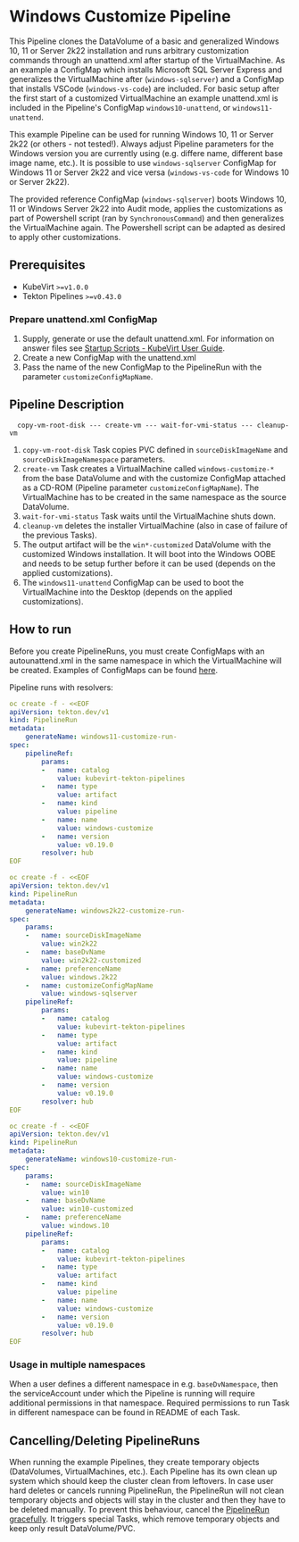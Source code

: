 # Windows Customize Pipeline

This Pipeline clones the DataVolume of a basic and generalized Windows 10, 11 or Server 2k22 installation and runs arbitrary customization commands through an unattend.xml after startup of the VirtualMachine. As an example a ConfigMap which installs Microsoft SQL Server Express and generalizes the VirtualMachine after (`windows-sqlserver`) and a ConfigMap that installs VSCode (`windows-vs-code`) are included.
For basic setup after the first start of a customized VirtualMachine an example unattend.xml is included in the Pipeline's ConfigMap `windows10-unattend`, or `windows11-unattend`.

This example Pipeline can be used for running Windows 10, 11 or Server 2k22 (or others - not tested!). Always adjust Pipeline parameters for the Windows version you are currently using (e.g. differe name, different base image name, etc.). It is possible to use `windows-sqlserver` ConfigMap for Windows 11 or Server 2k22 and vice versa (`windows-vs-code` for Windows 10 or Server 2k22).

The provided reference ConfigMap (`windows-sqlserver`) boots Windows 10, 11 or Windows Server 2k22 into Audit mode, applies the customizations as part of Powershell script (ran by `SynchronousCommand`) and then generalizes the VirtualMachine again. The Powershell script can be adapted as desired to apply other customizations.

## Prerequisites

- KubeVirt `>=v1.0.0`
- Tekton Pipelines `>=v0.43.0`

### Prepare unattend.xml ConfigMap

1. Supply, generate or use the default unattend.xml. For information on answer files see [Startup Scripts - KubeVirt User Guide](https://kubevirt.io/user-guide/virtual_machines/startup_scripts/#sysprep).
2. Create a new ConfigMap with the unattend.xml
3. Pass the name of the new ConfigMap to the PipelineRun with the parameter `customizeConfigMapName`.

## Pipeline Description

```
  copy-vm-root-disk --- create-vm --- wait-for-vmi-status --- cleanup-vm
```

1. `copy-vm-root-disk` Task copies PVC defined in `sourceDiskImageName` and `sourceDiskImageNamespace` parameters.
2. `create-vm` Task creates a VirtualMachine called `windows-customize-*` from the base DataVolume and with the customize ConfigMap attached as a CD-ROM (Pipeline parameter `customizeConfigMapName`). The VirtualMachine has to be created in the same namespace as the source DataVolume.
3. `wait-for-vmi-status` Task waits until the VirtualMachine shuts down.
4. `cleanup-vm` deletes the installer VirtualMachine (also in case of failure of the previous Tasks).
5. The output artifact will be the `win*-customized` DataVolume with the customized Windows installation. It will boot into the Windows OOBE and needs to be setup further before it can be used (depends on the applied customizations).
6. The `windows11-unattend` ConfigMap can be used to boot the VirtualMachine into the Desktop (depends on the applied customizations).

## How to run

Before you create PipelineRuns, you must create ConfigMaps with an autounattend.xml in the same namespace in which the VirtualMachine will be created.
Examples of ConfigMaps can be found [here](https://github.com/kubevirt/kubevirt-tekton-tasks/tree/main/release/pipelines/windows-customize/configmaps).

Pipeline runs with resolvers:
```yaml
oc create -f - <<EOF
apiVersion: tekton.dev/v1
kind: PipelineRun
metadata:
    generateName: windows11-customize-run-
spec:
    pipelineRef:
        params:
        -   name: catalog
            value: kubevirt-tekton-pipelines
        -   name: type
            value: artifact
        -   name: kind
            value: pipeline
        -   name: name
            value: windows-customize
        -   name: version
            value: v0.19.0
        resolver: hub
EOF
```
```yaml
oc create -f - <<EOF
apiVersion: tekton.dev/v1
kind: PipelineRun
metadata:
    generateName: windows2k22-customize-run-
spec:
    params:
    -   name: sourceDiskImageName
        value: win2k22
    -   name: baseDvName
        value: win2k22-customized
    -   name: preferenceName
        value: windows.2k22
    -   name: customizeConfigMapName
        value: windows-sqlserver
    pipelineRef:
        params:
        -   name: catalog
            value: kubevirt-tekton-pipelines
        -   name: type
            value: artifact
        -   name: kind
            value: pipeline
        -   name: name
            value: windows-customize
        -   name: version
            value: v0.19.0
        resolver: hub
EOF
```
```yaml
oc create -f - <<EOF
apiVersion: tekton.dev/v1
kind: PipelineRun
metadata:
    generateName: windows10-customize-run-
spec:
    params:
    -   name: sourceDiskImageName
        value: win10
    -   name: baseDvName
        value: win10-customized
    -   name: preferenceName
        value: windows.10
    pipelineRef:
        params:
        -   name: catalog
            value: kubevirt-tekton-pipelines
        -   name: type
            value: artifact
        -   name: kind
            value: pipeline
        -   name: name
            value: windows-customize
        -   name: version
            value: v0.19.0
        resolver: hub
EOF
```

### Usage in multiple namespaces

When a user defines a different namespace in e.g. `baseDvNamespace`, then the serviceAccount under which the Pipeline is running will require additional permissions in that namespace. Required permissions to run Task in different namespace can be found in README of each Task.

## Cancelling/Deleting PipelineRuns

When running the example Pipelines, they create temporary objects (DataVolumes, VirtualMachines, etc.). Each Pipeline has its own clean up system which should keep the cluster clean from leftovers. In case user hard deletes or cancels running PipelineRun, the PipelineRun will not clean temporary objects and objects will stay in the cluster and then they have to be deleted manually. To prevent this behaviour, cancel the [PipelineRun gracefully](https://tekton.dev/docs/pipelines/pipelineruns/#gracefully-cancelling-a-pipelinerun). It triggers special Tasks, which remove temporary objects and keep only result DataVolume/PVC.
